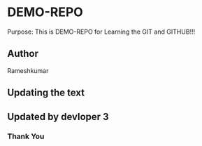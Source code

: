 # DEMO-REPO

Purpose: This is DEMO-REPO for Learning the GIT and GITHUB!!!

## Author

Rameshkumar

## Updating the text

## Updated by devloper 3

### Thank You
